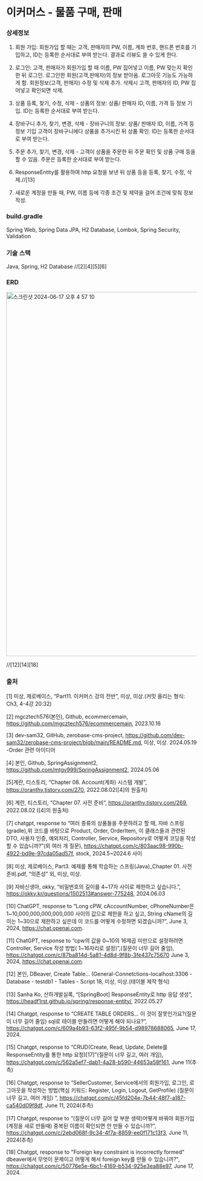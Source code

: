 # 이커머스 - 물품 구매, 판매

### 상세정보
1. 회원 가입: 회원가입 할 때는 고객, 판매자의 PW, 이름, 계좌 번호, 핸드폰 번호를 기입하고, ID는 등록한 순서대로 부여 받는다. 결과로 리뷰도 쓸 수 있게 한다. 

3. 로그인: 고객, 판매자가 회원가입 할 때 이름, PW 집어넣고 
이름, PW 맞는지 확인한 뒤 로그인. 로그인한 회원(고객,판매자)의 정보 받아옴. 로그아웃 기능도 가능하게 함. 회원정보(고객, 판매자) 수정 및 삭제 추가.
삭제시 고객, 판매자의 ID, PW 집어넣고 확인되면 삭제.

3. 상품 등록, 찾기, 수정, 삭제 - 상품의 정보: 상품/ 판매자 ID, 이름, 가격 등 정보 기입. ID는 등록한 순서대로 부여 받는다.

4. 장바구니 추가, 찾기, 변경, 삭제 - 장바구니의 정보: 상품/ 판매자 ID, 이름, 가격 등 정보 기입 고객이 장바구니에다 상품을 추가시킨 뒤
상품 확인. ID는 등록한 순서대로 부여 받는다.

5. 주문 추가, 찾기, 변경, 삭제 - 고객이 상품을 주문한 뒤 주문 확인 및 상품 구매 등을 할 수 있음. 주문은 등록한 순서대로 부여 받는다.

6. ResponseEntity를 활용하여 http 요청을 보낸 뒤 상품 등을 등록, 찾기, 수정, 삭제.//[13]

7. 새로운 계정을 만들 때, PW, 이름 등에 각종 조건 및 제약을 걸어 조건에 맞춰 정보 작성.

### build.gradle
Spring Web, Spring Data JPA, H2 Database, Lombok, Spring Security, Validation

### 기술 스택
Java, Spring, H2 Database //[2][4][5][6]

### ERD

<img width="961" alt="스크린샷 2024-06-17 오후 4 57 10" src="https://github.com/mtgv999/Ecommerce/assets/149506393/68af50d5-45f3-4764-9110-cbaf8cdc3d49">

//[12][14][18]

### 출처
[1] 미상, 제로베이스, “Part11. 이커머스 강의 전반”, 미상, 미상.(커밋 올리는 형식: Ch3, 4-4강 20:32)

[2] mgcztech576(본인), Github, ecommercemain, https://github.com/mgcztech576/ecommercemain, 2023.10.16

[3] dev-sam32, GitHub, zerobase-cms-project,
https://github.com/dev-sam32/zerobase-cms-project/blob/main/README.md, 미상, 미상. 2024.05.19 -Order 관련 아이디어

[4] 본인, Github, SpringAssignment2, https://github.com/mtgv999/SpringAssignment2, 2024.05.06

[5]계란, 티스토리, “Chapter 08. Account(계좌) 시스템 개발”, https://oranthy.tistory.com/270, 2022.08.02([4]의 원출처)

[6] 계란, 티스토리, “Chapter 07. 사전 준비“, https://oranthy.tistory.com/269, 2022.08.02 ([4]의 원출처)

[7] chatgpt, response to “여러 종류의 상품들을 주문하려고 할 때, 자바 스프링(gradle),위 코드를 바탕으로 Product, Order, OrderItem, 이 클래스들과 관련된 DTO, 사용자 인증, 예외처리, Controller, Service, Repository로 어떻게 코딩을 작성할 수 있습니까?”(외 여러 개 질문), https://chatgpt.com/c/803aac98-990b-4922-bd9e-97cda05ad57f, stock, 2024.5~2024.6 사이

[8] 미상, 제로베이스, Part3. 예제를 통해 학습하는 스프링(Java)_Chapter 01. 사전 준비.pdf, “의존성” 외, 미상, 미상.

[9] 자바신생아, okky, “비밀번호의 길이를 4~17자 사이로 제한하고 싶습니다.”, https://okky.kr/questions/1502513#answer-775248, 2024.06.03

[10] ChatGPT, response to “Long cPW, cAccountNumber, cPhoneNumber은 1~10,000,000,000,000,000 사이의 값으로 제한을 하고 싶고, String cName의 길이는 1~30으로 제한하고 싶은데 이 코드를 어떻게 수정하면 되겠습니까?”, June 3, 2024, https://chat.openai.com.

[11] ChatGPT, response to “cpw의 값을 0~10의 16제곱 미만으로 설정하려면 Controller, Service 작성 방법( 1~16자리로 설정)”,(질문이 너무 길어 줄임), https://chatgpt.com/c/87ba814d-5a81-4d8d-9f8b-3fe437c75670 June 3, 2024, https://chat.openai.com.

[12] 본인, DBeaver, Create Table… (General-Connetctions-localhost:3306 -Database - testdb1 - Tables - <localhost> Script 18, 미상, 미상.(테이블 제작 형식)

[13] Sanha Ko, 산하개발실록, “[SpringBoot] ResponseEntity로 http 응답 생성”, https://headf1rst.github.io/spring/response-entity/, 2022.05.27

[14] Chatgpt, response to “CREATE TABLE ORDERS… 이 것이 잘못인가요?(질문이 너무 길어 줄임) sql로 테이블 만들려면 어떻게 해야 되나요?”,  https://chatgpt.com/c/609a4b93-63f2-495f-9b54-d98978688065, June 17, 2024.

[15] Chatgpt, response to “CRUD(Create, Read, Update, Delete를 ResponseEntity를 통한 http 요청)[17]”(질문이 너무 길고, 여러 개임), https://chatgpt.com/c/562a5ef7-dab1-4a28-b590-44653a58f161, June 11(추측)

[16] Chatgpt, response to “SellerCustomer, Service에서의 회원가입, 로그인, 로그아웃을 작성하는 방법(핵심 키워드: Register, Login, Logout, GetProfile) (질문이 너무 길고, 여러 개임) “, https://chatgpt.com/c/45fd204e-7b44-48f7-a187-ca540d09f8df, June 11, 2024(추측)

[17] Chatgpt, response to “(질문이 너무 길어 앞 부분 생략)어떻게 바꿔야 회원가입(계정을 새로 만들때) 중복된 이름이 확인되면 안 만들 수 있습니까?”, https://chatgpt.com/c/2ebd068f-9c34-4f7a-8859-ee0f171c13f3, June 11, 2024(추측)

[18] Chatgpt, response to "Foreign key constraint is incorrectly formed" dbeaver에서 무엇이 문제이고 어떻게 해서 foreign key를 만들 수 있습니까?", https://chatgpt.com/c/50776e5e-6bc1-4169-b534-925e3ea88e97, June 17, 2024.